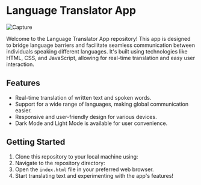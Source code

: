# Language Translator App


![Capture](https://github.com/Vedant-1729/Language_Translator/assets/80641464/26149aba-1314-4c84-8087-112ac7e58857)

Welcome to the Language Translator App repository! This app is designed to bridge language barriers and facilitate seamless communication between individuals speaking different languages. It's built using technologies like HTML, CSS, and JavaScript, allowing for real-time translation and easy user interaction.

## Features

- Real-time translation of written text and spoken words.
- Support for a wide range of languages, making global communication easier.
- Responsive and user-friendly design for various devices.
- Dark Mode and Light Mode is available for user convenience.

## Getting Started

1. Clone this repository to your local machine using:
2. Navigate to the repository directory:
3. Open the `index.html` file in your preferred web browser.
4. Start translating text and experimenting with the app's features!
